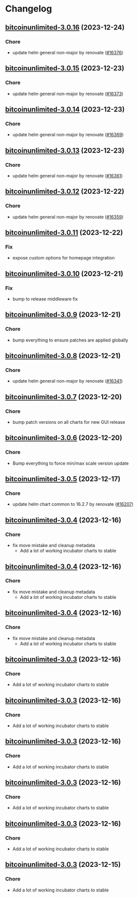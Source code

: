 # Changelog



## [bitcoinunlimited-3.0.16](https://github.com/truecharts/charts/compare/bitcoinunlimited-3.0.15...bitcoinunlimited-3.0.16) (2023-12-24)

### Chore

- update helm general non-major by renovate ([#16376](https://github.com/truecharts/charts/issues/16376))
  
  


## [bitcoinunlimited-3.0.15](https://github.com/truecharts/charts/compare/bitcoinunlimited-3.0.14...bitcoinunlimited-3.0.15) (2023-12-23)

### Chore

- update helm general non-major by renovate ([#16373](https://github.com/truecharts/charts/issues/16373))
  
  


## [bitcoinunlimited-3.0.14](https://github.com/truecharts/charts/compare/bitcoinunlimited-3.0.13...bitcoinunlimited-3.0.14) (2023-12-23)

### Chore

- update helm general non-major by renovate ([#16369](https://github.com/truecharts/charts/issues/16369))
  
  


## [bitcoinunlimited-3.0.13](https://github.com/truecharts/charts/compare/bitcoinunlimited-3.0.12...bitcoinunlimited-3.0.13) (2023-12-23)

### Chore

- update helm general non-major by renovate ([#16361](https://github.com/truecharts/charts/issues/16361))
  
  


## [bitcoinunlimited-3.0.12](https://github.com/truecharts/charts/compare/bitcoinunlimited-3.0.11...bitcoinunlimited-3.0.12) (2023-12-22)

### Chore

- update helm general non-major by renovate ([#16359](https://github.com/truecharts/charts/issues/16359))
  
  


## [bitcoinunlimited-3.0.11](https://github.com/truecharts/charts/compare/bitcoinunlimited-3.0.10...bitcoinunlimited-3.0.11) (2023-12-22)

### Fix

- expose custom options for homepage integration
  
  


## [bitcoinunlimited-3.0.10](https://github.com/truecharts/charts/compare/bitcoinunlimited-3.0.9...bitcoinunlimited-3.0.10) (2023-12-21)

### Fix

- bump to release middleware fix
  
  


## [bitcoinunlimited-3.0.9](https://github.com/truecharts/charts/compare/bitcoinunlimited-3.0.8...bitcoinunlimited-3.0.9) (2023-12-21)

### Chore

- bump everything to ensure patches are applied globally
  
  


## [bitcoinunlimited-3.0.8](https://github.com/truecharts/charts/compare/bitcoinunlimited-3.0.7...bitcoinunlimited-3.0.8) (2023-12-21)

### Chore

- update helm general non-major by renovate ([#16341](https://github.com/truecharts/charts/issues/16341))
  
  


## [bitcoinunlimited-3.0.7](https://github.com/truecharts/charts/compare/bitcoinunlimited-3.0.6...bitcoinunlimited-3.0.7) (2023-12-20)

### Chore

- bump patch versions on all charts for new GUI release
  
  


## [bitcoinunlimited-3.0.6](https://github.com/truecharts/charts/compare/bitcoinunlimited-3.0.5...bitcoinunlimited-3.0.6) (2023-12-20)

### Chore

- Bump everything to force min/max scale version update
  
  


## [bitcoinunlimited-3.0.5](https://github.com/truecharts/charts/compare/bitcoinunlimited-3.0.4...bitcoinunlimited-3.0.5) (2023-12-17)

### Chore

- update helm chart common to 16.2.7 by renovate ([#16207](https://github.com/truecharts/charts/issues/16207))
  
  


## [bitcoinunlimited-3.0.4](https://github.com/truecharts/charts/compare/bitcoinunlimited-2.0.12...bitcoinunlimited-3.0.4) (2023-12-16)

### Chore

- fix move mistake and cleanup metadata
  - Add a lot of working incubator charts to stable
  
  


## [bitcoinunlimited-3.0.4](https://github.com/truecharts/charts/compare/bitcoinunlimited-2.0.12...bitcoinunlimited-3.0.4) (2023-12-16)

### Chore

- fix move mistake and cleanup metadata
  - Add a lot of working incubator charts to stable
  
  


## [bitcoinunlimited-3.0.4](https://github.com/truecharts/charts/compare/bitcoinunlimited-2.0.12...bitcoinunlimited-3.0.4) (2023-12-16)

### Chore

- fix move mistake and cleanup metadata
  - Add a lot of working incubator charts to stable
  
  


## [bitcoinunlimited-3.0.3](https://github.com/truecharts/charts/compare/bitcoinunlimited-2.0.12...bitcoinunlimited-3.0.3) (2023-12-16)

### Chore

- Add a lot of working incubator charts to stable
  
  


## [bitcoinunlimited-3.0.3](https://github.com/truecharts/charts/compare/bitcoinunlimited-2.0.12...bitcoinunlimited-3.0.3) (2023-12-16)

### Chore

- Add a lot of working incubator charts to stable
  
  


## [bitcoinunlimited-3.0.3](https://github.com/truecharts/charts/compare/bitcoinunlimited-2.0.12...bitcoinunlimited-3.0.3) (2023-12-16)

### Chore

- Add a lot of working incubator charts to stable
  
  


## [bitcoinunlimited-3.0.3](https://github.com/truecharts/charts/compare/bitcoinunlimited-2.0.12...bitcoinunlimited-3.0.3) (2023-12-16)

### Chore

- Add a lot of working incubator charts to stable
  
  


## [bitcoinunlimited-3.0.3](https://github.com/truecharts/charts/compare/bitcoinunlimited-2.0.12...bitcoinunlimited-3.0.3) (2023-12-16)

### Chore

- Add a lot of working incubator charts to stable
  
  


## [bitcoinunlimited-3.0.3](https://github.com/truecharts/charts/compare/bitcoinunlimited-2.0.12...bitcoinunlimited-3.0.3) (2023-12-15)

### Chore

- Add a lot of working incubator charts to stable
  
  
